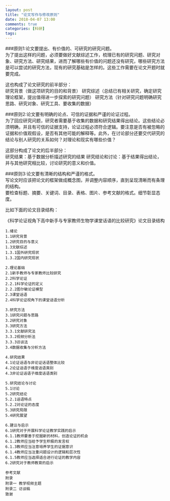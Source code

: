 ```yaml
---
layout: post
title: "论文写作与修改原则"
date: 2018-04-07 13:00
comments: true
categories: [科研]
tags: 
---
```

###原则1:论文要提出、有价值的、可研究的研究问题。  
为了提出这样的问题，必须要做好文献综述工作，梳理已有的研究问题、研究对象、研究方法、研究结果，进而了解哪些有价值的问题还没有研究，哪些研究方法是可以尝试的研究方法，现有的研究基础是怎样的。这些工作需要在论文开题时就要完成。  

这也构成了论文研究的前半部分：  
研究背景（做这项研究的目的和背景）
研究综述（总结已有相关研究，确定研究理论框架，提出值得进一步探索的研究问题）
研究方法（针对研究问题明确研究思路、研究对象、研究工具、要收集的数据）

###原则2:论文要有明确的论点、可信的证据和严谨的论证过程。  
为了回应研究问题，研究者需要基于收集的数据和研究结果得出结论。这些结论必须明确，并且有可信的证据支持，论证过程必须符合逻辑。要注意是否有被忽略的证据和价值观假设，是否有其他可能的解释等。此外，在讨论部分还要交代研究的结论与别人研究的关系如何？对理论和现实有哪些价值？

这部分构成了论文的后半部分：  
研究结果：基于数据分析描述研究的结果
研究结论和讨论：基于结果得出结论，并与其他研究相比较，讨论研究的意义和价值。

###原则3:论文要有清晰的结构和严谨的格式。  
写论文时应该把论文的框架做成概念图，并调整内容顺序，直到呈现清晰而有条理的结构。  
要检查标题、摘要、关键词、目录、表格、图片、参考文献的格式。细节彰显态度。  


比如下面的论文目录结构：  

《科学论证视角下高中新手与专家教师生物学课堂话语的比较研究》论文目录结构

    1.绪论
    1.1研究背景
    1.2研究目的与意义
    1.3文献综述
    1.3.1国外研究现状
    1.3.2国内研究现状

    2.理论基础
    2.1新手教师与专家教师比较研究
    2.2科学论证
    2.2.1科学论证的定义
    2.2.2图尔敏论证模型
    2.3课堂话语
    2.4科学论证视角下的课堂话语分析

    3.研究方法
    3.1研究问题与思路
    3.2研究对象
    3.3研究方法
    3.3.1文献研究法
    3.3.2视频分析法
    3.3.3访谈法
    3.4数据收集与分析方法

    4.研究结果
    4.1论证话语与非论证话语整体比较
    4.2论证话语子维度话语类别
    4.3非论证话语子维度话语类别

    5.研究结论与讨论
    5.1讨论
    5.2研究结论
    5.2.1话语特点
    5.2.2对论证的态度
    5.3研究局限
    5.4研究展望

    6.建议与启示
    6.1研究对于开展科学论证教学实践的启示
    6.1.1教师要善于挖掘新的材料，创造论证的机会
    6.1.2教师应当给予学生积极的发言权
    6.1.3教师应当注意培养学生的证据意识
    6.1.4教师应当注重问题设计的逻辑和层次性
    6.1.5教师应当选择适合进行论证的教学内容
    6.2研究对于教师教育的启示

    参考文献
    附录
    附录一 教学视频主题
    附录二 访谈稿
    致谢
